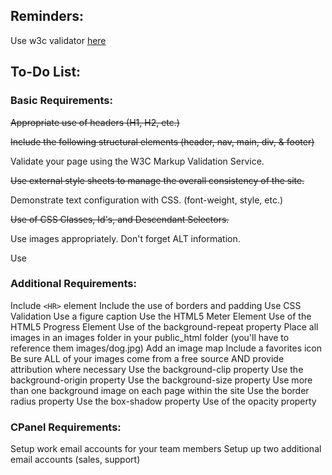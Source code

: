 ## Reminders:
Use w3c validator [here](https://validator.w3.org/)

## To-Do List:
### Basic Requirements:
~~Appropriate use of headers (H1, H2, etc.)~~

~~Include the following structural elements (header, nav, main, div, & footer)~~

Validate your page using the W3C Markup Validation Service.

~~Use external style sheets to manage the overall consistency of the site.~~

Demonstrate text configuration with CSS. (font-weight, style, etc.)

~~Use of CSS Classes, Id's, and Descendant Selectors.~~

Use images appropriately. Don't forget ALT information.

Use 

### Additional Requirements:
Include `<HR>` element
Include the use of borders and padding
Use CSS Validation
Use a figure caption
Use the HTML5 Meter Element
Use of the HTML5 Progress Element
Use of the background-repeat property
Place all images in an images folder in your public_html folder (you'll have to reference them images/dog.jpg)
Add an image map
Include a favorites icon
Be sure ALL of your images come from a free source AND provide attribution where necessary
Use the background-clip property
Use the background-origin property
Use the background-size property
Use more than one background image on each page within the site
Use the border radius property
Use the box-shadow property
Use of the opacity property

### CPanel Requirements:
Setup work email accounts for your team members
Setup up two additional email accounts (sales, support)
